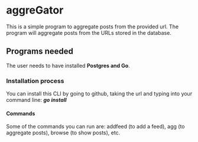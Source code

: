 # aggreGator

This is a simple program to aggregate posts from the provided url. The program will
aggregate posts from the URLs stored in the database.

## Programs needed

The user needs to have installed **Postgres and Go**.

### Installation process

You can install this CLI by going to github, taking the url and typing into your command line: ***go install <url>***

#### Commands

Some of the commands you can run are: addfeed (to add a feed), agg (to aggregate posts), browse (to show posts), etc. 